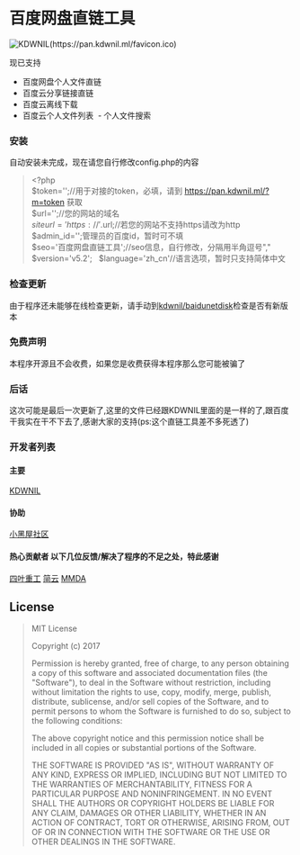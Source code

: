 # 百度网盘直链工具

![KDWNIL(https://pan.kdwnil.ml/favicon.ico)](https://pan.kdwnil.ml/favicon.ico)


现已支持
  - 百度网盘个人文件直链
  - 百度云分享链接直链
  - 百度云离线下载
  - 百度云个人文件列表
  - 个人文件搜索


### 安装
自动安装未完成，现在请您自行修改config.php的内容
>\<?php  
>$token='';//用于对接的token，必填，请到 https://pan.kdwnil.ml/?m=token 获取  
>$url='';//您的网站的域名  
>$siteurl='https://'.$url;//若您的网站不支持https请改为http
>$admin_id='';管理员的百度id，暂时可不填  
>$seo='百度网盘直链工具';//seo信息，自行修改，分隔用半角逗号","
>$version='v5.2';  
>$language='zh_cn'//语言选项，暂时只支持简体中文

### 检查更新

由于程序还未能够在线检查更新，请手动到[kdwnil/baidunetdisk](https://github.com/kdwnil/baidunetdisk)检查是否有新版本

### 免费声明
本程序开源且不会收费，如果您是收费获得本程序那么您可能被骗了

### 后话
这次可能是最后一次更新了,这里的文件已经跟KDWNIL里面的是一样的了,跟百度干我实在干不下去了,感谢大家的支持(ps:这个直链工具差不多死透了)

### 开发者列表 
#### 主要 
[KDWNIL](https://kdwnil.ml)
#### 协助
[小黑屋社区](http://www.xheiwu.com)
#### 热心贡献者 以下几位反馈/解决了程序的不足之处，特此感谢
[四叶重工](https://n0099.cf)
[简云](https://tbsign.cn)
[MMDA](http://mmda.ga)

License
----

>MIT License
>
>Copyright (c) 2017 
>
>Permission is hereby granted, free of charge, to any person obtaining a copy
>of this software and associated documentation files (the "Software"), to deal
>in the Software without restriction, including without limitation the rights
>to use, copy, modify, merge, publish, distribute, sublicense, and/or sell
>copies of the Software, and to permit persons to whom the Software is
>furnished to do so, subject to the following conditions:
>
>The above copyright notice and this permission notice shall be included in all
>copies or substantial portions of the Software.
>
>THE SOFTWARE IS PROVIDED "AS IS", WITHOUT WARRANTY OF ANY KIND, EXPRESS OR
>IMPLIED, INCLUDING BUT NOT LIMITED TO THE WARRANTIES OF MERCHANTABILITY,
>FITNESS FOR A PARTICULAR PURPOSE AND NONINFRINGEMENT. IN NO EVENT SHALL THE
>AUTHORS OR COPYRIGHT HOLDERS BE LIABLE FOR ANY CLAIM, DAMAGES OR OTHER
>LIABILITY, WHETHER IN AN ACTION OF CONTRACT, TORT OR OTHERWISE, ARISING FROM,
>OUT OF OR IN CONNECTION WITH THE SOFTWARE OR THE USE OR OTHER DEALINGS IN THE
>SOFTWARE.
